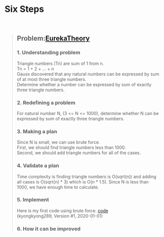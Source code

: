 # Six Steps
<br />

> ## Problem:[EurekaTheory](https://www.acmicpc.net/problem/10448)
>
> ### 1. Understanding problem
> Triangle numbers (Tn) are sum of 1 from n.  
> Tn = 1 + 2 + ... + n  
> Gauss discovered that any natural numbers can be expressed by sum of at most three triangle numbers.  
> Determine whether a number can be expressed by sum of exactly three triangle numbers.
> ### 2. Redefining a problem
> For natural number N, (3 <= N <= 1000), determine whether N can be expressed by sum of exactly three triangle numbers.
> ### 3. Making a plan
> Since N is small, we can use brute force.  
> First, we should find triangle numbers less than 1000.  
> Second, we should add triangle numbers for all of the cases.
> ### 4. Validate a plan
> Time complexity is finding triangle numbers is O(sqrt(n)) and adding all cases is O(sqrt(n) * 3) which is O(n * 1.5).
> Since N is less than 1000, we have enough time to calculate. 
> ### 5. Implement
> Here is my first code using brute force.
> [code](https://github.com/DevStevenLee/Algorithm/blob/master/Brute_Force/EurekaTheory_10448/EurekaTheory_10448_kyongkyong289.py)  
> (kyongkyong289, Version #1, 2020-01-01)
> ### 6. How it can be improved
>
>
>

